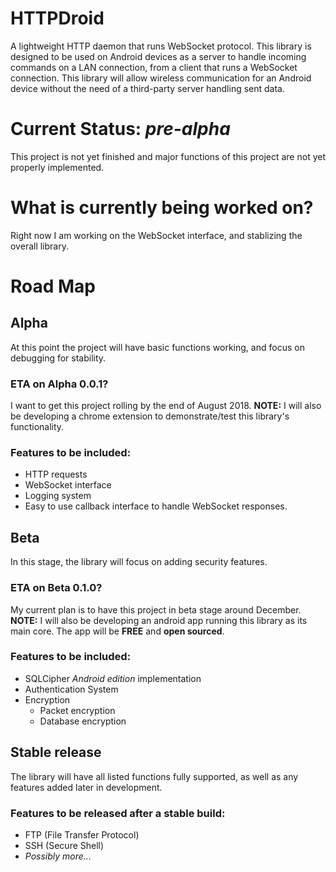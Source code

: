 # HTTPDroid
A lightweight HTTP daemon that runs WebSocket protocol. This library is designed to be used on Android devices as a server to handle incoming commands on a LAN connection, from a client that runs a WebSocket connection. This library will allow wireless communication for an Android device without the need of a third-party server handling sent data.

# Current Status: *pre-alpha*
This project is not yet finished and major functions of this project are not yet properly implemented.

# What is currently being worked on?
Right now I am working on the WebSocket interface, and stablizing the overall library.

# Road Map
## Alpha
At this point the project will have basic functions working, and focus on debugging for stability.
### ETA on Alpha 0.0.1?
I want to get this project rolling by the end of August 2018.
**NOTE:** I will also be developing a chrome extension to demonstrate/test this library's functionality.
### Features to be included:
* HTTP requests
* WebSocket interface
* Logging system
* Easy to use callback interface to handle WebSocket responses.
## Beta
In this stage, the library will focus on adding security features.
### ETA on Beta 0.1.0?
My current plan is to have this project in beta stage around December.
**NOTE:** I will also be developing an android app running this library as its main core. 
The app will be **FREE** and **open sourced**.
### Features to be included:
* SQLCipher *Android edition* implementation
* Authentication System
* Encryption
  * Packet encryption
  * Database encryption
## Stable release
The library will have all listed functions fully supported, as well as any features added later in development.
### Features to be released after a stable build:
* FTP (File Transfer Protocol)
* SSH (Secure Shell)
* *Possibly more...*
